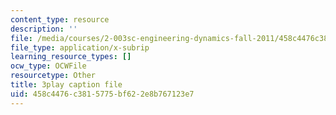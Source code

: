 ```yaml
---
content_type: resource
description: ''
file: /media/courses/2-003sc-engineering-dynamics-fall-2011/458c4476c3815775bf622e8b767123e7_jROTMB142T0.vtt
file_type: application/x-subrip
learning_resource_types: []
ocw_type: OCWFile
resourcetype: Other
title: 3play caption file
uid: 458c4476-c381-5775-bf62-2e8b767123e7
---
```

